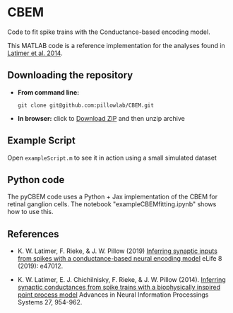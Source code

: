 CBEM
=========================

Code to fit spike trains with the Conductance-based encoding model.

This MATLAB code is a reference implementation for the analyses found
in [Latimer et al. 2014](http://pillowlab.princeton.edu/pubs/Latimer_conductancePointProc_NIPS14.pdf).


Downloading the repository
------------

- **From command line:**

     ```git clone git@github.com:pillowlab/CBEM.git```

- **In browser:**   click to
  [Download ZIP](https://github.com/pillowlab/CBEM/archive/master.zip)
  and then unzip archive


Example Script
-
Open ``exampleScript.m`` to see it in action using a small simulated dataset

Python code
------------
The pyCBEM code uses a Python + Jax implementation of the CBEM for retinal ganglion cells.
The notebook "exampleCBEMfitting.ipynb" shows how to use this.

## References

- K. W. Latimer,  F. Rieke, & J. W. Pillow (2019)
[Inferring synaptic inputs from spikes with a conductance-based neural encoding model](https://elifesciences.org/articles/47012) eLife 8 (2019): e47012.

- K. W. Latimer, E. J. Chichilnisky, F. Rieke, & J. W. Pillow
 (2014).
 [Inferring synaptic conductances from spike trains with a biophysically inspired point process model](http://pillowlab.princeton.edu/pubs/Latimer_conductancePointProc_NIPS14.pdf) Advances in Neural Information Processings Systems 27, 954-962. 
